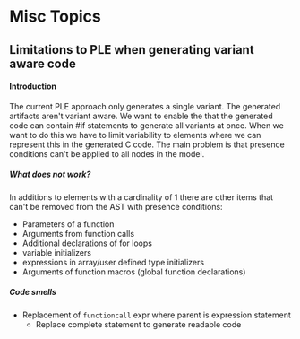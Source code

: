 # Misc Topics

## Limitations to PLE when generating variant aware code

#### Introduction
The current PLE approach only generates a single variant. The generated artifacts aren't variant aware. We want to enable the that the generated code can contain #if statements to generate all variants at once. When we want to do this we have to limit variability to elements where we can represent this in the generated C code. The main problem is that presence conditions can't be applied to all nodes in the model.

##### What does not work?

In additions to elements with a cardinality of 1 there are other items that can't be removed from the AST with presence conditions:

- Parameters of a function
- Arguments from function calls
- Additional declarations of for loops
- variable   initializers
- expressions in array/user defined type initializers
- Arguments of function macros (global function declarations)


##### Code smells

- Replacement of `functioncall` expr where parent is expression statement
    + Replace complete statement to generate readable code

